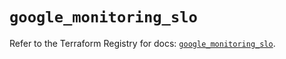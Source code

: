 # `google_monitoring_slo`

Refer to the Terraform Registry for docs: [`google_monitoring_slo`](https://registry.terraform.io/providers/hashicorp/google-beta/5.39.1/docs/resources/google_monitoring_slo).
